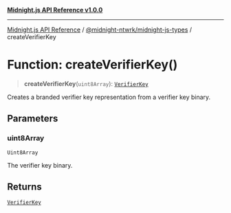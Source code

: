 [**Midnight.js API Reference v1.0.0**](../../../README.md)

***

[Midnight.js API Reference](../../../packages.md) / [@midnight-ntwrk/midnight-js-types](../README.md) / createVerifierKey

# Function: createVerifierKey()

> **createVerifierKey**(`uint8Array`): [`VerifierKey`](../type-aliases/VerifierKey.md)

Creates a branded verifier key representation from a verifier key binary.

## Parameters

### uint8Array

`Uint8Array`

The verifier key binary.

## Returns

[`VerifierKey`](../type-aliases/VerifierKey.md)
